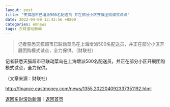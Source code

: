 ```yaml
---
layout: post
title: "天猫超市已增派500名配送员 并在部分小区开展团购模式试点"
date: 2022-04-09 13:43:56 +0800
categories: emnews
tags: 东财滚动新闻
---
```

> 记者获悉天猫超市已联动菜鸟在上海增派500名配送员，并正在部分小区开展团购模式试点，全力保供。（财联社）

<p>记者获悉天猫超市已联动菜鸟在上海增派500名配送员，并正在部分小区开展团购模式试点，全力保供。</p><p class="em_media">（文章来源：财联社）</p>

<http://finance.eastmoney.com/news/1355,202204092337351192.html>

[返回东财滚动新闻](//finews.withounder.com/emnews/)｜[返回首页](//finews.withounder.com/)